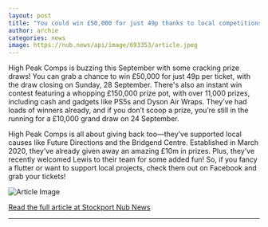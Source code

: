 ```yaml
---
layout: post
title: "You could win £50,000 for just 49p thanks to local competitions company"
author: archie
categories: news
image: https://nub.news/api/image/693353/article.jpeg
---
```

High Peak Comps is buzzing this September with some cracking prize draws! You can grab a chance to win £50,000 for just 49p per ticket, with the draw closing on Sunday, 28 September. There's also an instant win contest featuring a whopping £150,000 prize pot, with over 11,000 prizes, including cash and gadgets like PS5s and Dyson Air Wraps. They’ve had loads of winners already, and if you don’t scoop a prize, you’re still in the running for a £10,000 grand draw on 24 September.

High Peak Comps is all about giving back too—they’ve supported local causes like Future Directions and the Bridgend Centre. Established in March 2020, they’ve already given away an amazing £10m in prizes. Plus, they’ve recently welcomed Lewis to their team for some added fun! So, if you fancy a flutter or want to support local projects, check them out on Facebook and grab your tickets!

![Article Image](https://nub.news/api/image/693353/article.jpeg)

[Read the full article at Stockport Nub News](https://stockport.nub.news/news/advertisement-features/sp8536-you-could-win-ps50000-for-just-49p-thanks-to-local-competitions-company-272618)

---
